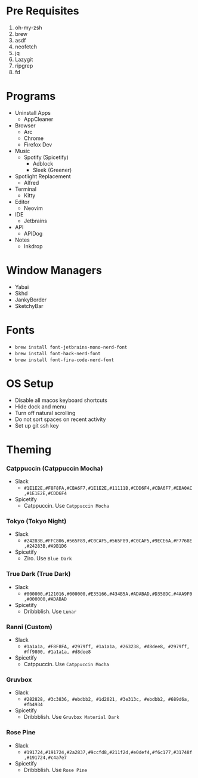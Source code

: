 # Pre Requisites

1. oh-my-zsh
2. brew
3. asdf
4. neofetch
5. jq
6. Lazygit
7. ripgrep
8. fd

# Programs

- Uninstall Apps
  - AppCleaner
- Browser
  - Arc
  - Chrome
  - Firefox Dev
- Music
  - Spotify (Spicetify)
    - Adblock
    - Sleek (Greener)
- Spotlight Replacement
  - Alfred
- Terminal
  - Kitty
- Editor
  - Neovim
- IDE
  - Jetbrains
- API
  - APIDog
- Notes
  - Inkdrop

# Window Managers

- Yabai
- Skhd
- JankyBorder
- SketchyBar

# Fonts

- `brew install font-jetbrains-mono-nerd-font`
- `brew install font-hack-nerd-font`
- `brew install font-fira-code-nerd-font`

# OS Setup
- Disable all macos keyboard shortcuts
- Hide dock and menu
- Turn off natural scrolling
- Do not sort spaces on recent activity
- Set up git ssh key

# Theming

### Catppuccin (Catppuccin Mocha)

- Slack
  - `#1E1E2E,#F8F8FA,#CBA6F7,#1E1E2E,#11111B,#CDD6F4,#CBA6F7,#EBA0AC,#1E1E2E,#CDD6F4`
- Spicetify
  - Catppuccin. Use `Catppuccin Mocha`

### Tokyo (Tokyo Night)

- Slack
  - `#24283B,#FFC806,#565F89,#C0CAF5,#565F89,#C0CAF5,#9ECE6A,#F7768E,#24283B,#A9B1D6`
- Spicetify
  - Ziro. Use `Blue Dark`

### True Dark (True Dark)

- Slack
  - `#000000,#121016,#000000,#E35166,#434B5A,#ADABAD,#D358DC,#4AA9F0,#000000,#ADABAD`
- Spicetify
  - Dribbblish. Use `Lunar`

### Ranni (Custom)

- Slack
  - `#1a1a1a, #F8F8FA, #2979ff, #1a1a1a, #263238, #d8dee8, #2979ff, #ff9800, #1a1a1a, #d8dee8`
- Spicetify
  - Catppuccin. Use `Catppuccin Mocha`

### Gruvbox

- Slack
  - `#282828, #3c3836, #ebdbb2, #1d2021, #3e313c, #ebdbb2, #689d6a, #fb4934`
- Spicetify
  - Dribbblish. Use `Gruvbox Material Dark`

### Rose Pine

- Slack
  - `#191724,#191724,#2a2837,#9ccfd8,#211f2d,#e0def4,#f6c177,#31748f,#191724,#c4a7e7`
- Spicetify
  - Dribbblish. Use `Rose Pine`
